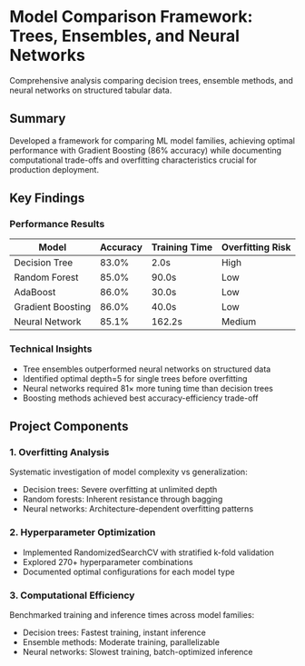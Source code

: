 # Model Comparison Framework: Trees, Ensembles, and Neural Networks

Comprehensive analysis comparing decision trees, ensemble methods, and neural networks on structured tabular data.

## Summary

Developed a framework for comparing ML model families, achieving optimal performance with Gradient Boosting (86% accuracy) while documenting computational trade-offs and overfitting characteristics crucial for production deployment.

## Key Findings

### Performance Results
| Model | Accuracy | Training Time | Overfitting Risk |
|-------|----------|---------------|------------------|
| Decision Tree | 83.0% | 2.0s | High |
| Random Forest | 85.0% | 90.0s | Low |
| AdaBoost | 86.0% | 30.0s | Low |
| Gradient Boosting | 86.0% | 40.0s | Low |
| Neural Network | 85.1% | 162.2s | Medium |

### Technical Insights
- Tree ensembles outperformed neural networks on structured data
- Identified optimal depth=5 for single trees before overfitting
- Neural networks required 81× more tuning time than decision trees
- Boosting methods achieved best accuracy-efficiency trade-off

## Project Components

### 1. Overfitting Analysis
Systematic investigation of model complexity vs generalization:
- Decision trees: Severe overfitting at unlimited depth
- Random forests: Inherent resistance through bagging
- Neural networks: Architecture-dependent overfitting patterns

### 2. Hyperparameter Optimization
- Implemented RandomizedSearchCV with stratified k-fold validation
- Explored 270+ hyperparameter combinations
- Documented optimal configurations for each model type

### 3. Computational Efficiency
Benchmarked training and inference times across model families:
- Decision trees: Fastest training, instant inference
- Ensemble methods: Moderate training, parallelizable
- Neural networks: Slowest training, batch-optimized inference
